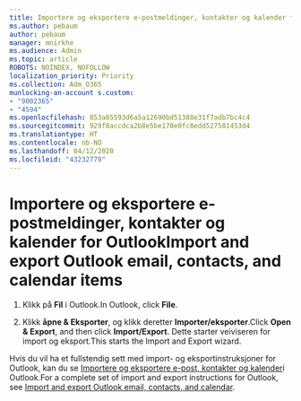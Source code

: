 ```yaml
---
title: Importere og eksportere e-postmeldinger, kontakter og kalender for Outlook
ms.author: pebaum
author: pebaum
manager: mnirkhe
ms.audience: Admin
ms.topic: article
ROBOTS: NOINDEX, NOFOLLOW
localization_priority: Priority
ms.collection: Adm_O365
munlocking-an-account s.custom:
- "9002365"
- "4594"
ms.openlocfilehash: 853a85593d6a5a12690bd51388e31f7adb7bc4c4
ms.sourcegitcommit: 929f8accdca2b8e5be170e0fc8edd527581453d4
ms.translationtype: HT
ms.contentlocale: nb-NO
ms.lasthandoff: 04/12/2020
ms.locfileid: "43232779"
---
```

# <a name="import-and-export-outlook-email-contacts-and-calendar-items"></a><span data-ttu-id="2448f-102">Importere og eksportere e-postmeldinger, kontakter og kalender for Outlook</span><span class="sxs-lookup"><span data-stu-id="2448f-102">Import and export Outlook email, contacts, and calendar items</span></span>

1. <span data-ttu-id="2448f-103">Klikk på **Fil** i Outlook.</span><span class="sxs-lookup"><span data-stu-id="2448f-103">In Outlook, click **File**.</span></span>

2. <span data-ttu-id="2448f-104">Klikk **åpne & Eksporter**, og klikk deretter **Importer/eksporter**.</span><span class="sxs-lookup"><span data-stu-id="2448f-104">Click **Open & Export**, and then click **Import/Export**.</span></span> <span data-ttu-id="2448f-105">Dette starter veiviseren for import og eksport.</span><span class="sxs-lookup"><span data-stu-id="2448f-105">This starts the Import and Export wizard.</span></span>

<span data-ttu-id="2448f-106">Hvis du vil ha et fullstendig sett med import- og eksportinstruksjoner for Outlook, kan du se [Importere og eksportere e-post, kontakter og kalender](https://support.office.com/article/import-and-export-outlook-email-contacts-and-calendar-92577192-3881-4502-b79d-c3bbada6c8ef)i Outlook.</span><span class="sxs-lookup"><span data-stu-id="2448f-106">For a complete set of import and export instructions for Outlook, see [Import and export Outlook email, contacts, and calendar](https://support.office.com/article/import-and-export-outlook-email-contacts-and-calendar-92577192-3881-4502-b79d-c3bbada6c8ef).</span></span>
